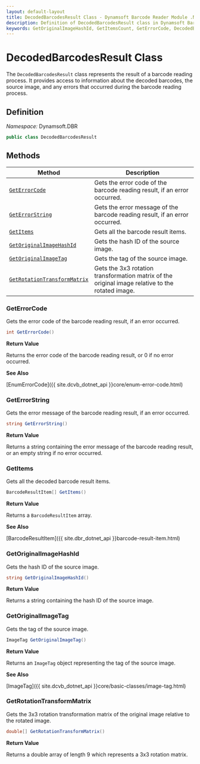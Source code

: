 ```yaml
---
layout: default-layout
title: DecodedBarcodesResult Class - Dynamsoft Barcode Reader Module .NET Edition API Reference
description: Definition of DecodedBarcodesResult class in Dynamsoft Barcode Reader Module .NET Edition.
keywords: GetOriginalImageHashId, GetItemsCount, GetErrorCode, DecodedBarcodesResult, api reference
---
```

# DecodedBarcodesResult Class

The `DecodedBarcodesResult` class represents the result of a barcode reading process. It provides access to information about the decoded barcodes, the source image, and any errors that occurred during the barcode reading process.

## Definition

*Namespace:* Dynamsoft.DBR


```csharp
public class DecodedBarcodesResult
```

## Methods

| Method               | Description |
|----------------------|-------------|
| [`GetErrorCode`](#geterrorcode) | Gets the error code of the barcode reading result, if an error occurred. |
| [`GetErrorString`](#geterrorstring) | Gets the error message of the barcode reading result, if an error occurred. |
| [`GetItems`](#getitems) | Gets all the barcode result items. |
| [`GetOriginalImageHashId`](#getoriginalimagehashid) | Gets the hash ID of the source image. |
| [`GetOriginalImageTag`](#getoriginalimagetag) | Gets the tag of the source image. |
| [`GetRotationTransformMatrix`](#getrotationtransformmatrix) | Gets the 3x3 rotation transformation matrix of the original image relative to the rotated image.|

### GetErrorCode

Gets the error code of the barcode reading result, if an error occurred.

```csharp
int GetErrorCode()
```

**Return Value**

Returns the error code of the barcode reading result, or 0 if no error occurred.

**See Also**

[EnumErrorCode]({{ site.dcvb_dotnet_api }}core/enum-error-code.html)

### GetErrorString

Gets the error message of the barcode reading result, if an error occurred.

```csharp
string GetErrorString()
```

**Return Value**

Returns a string containing the error message of the barcode reading result, or an empty string if no error occurred.

### GetItems

Gets all the decoded barcode result items.

```csharp
BarcodeResultItem[] GetItems()
```

**Return Value**

Returns a `BarcodeResultItem` array.

**See Also**

[BarcodeResultItem]({{ site.dbr_dotnet_api }}barcode-result-item.html)

### GetOriginalImageHashId

Gets the hash ID of the source image.

```csharp
string GetOriginalImageHashId()
```

**Return Value**

Returns a string containing the hash ID of the source image.

### GetOriginalImageTag

Gets the tag of the source image.

```csharp
ImageTag GetOriginalImageTag()
```

**Return Value**

Returns an `ImageTag` object representing the tag of the source image.

**See Also**

[ImageTag]({{ site.dcvb_dotnet_api }}core/basic-classes/image-tag.html)

### GetRotationTransformMatrix

Gets the 3x3 rotation transformation matrix of the original image relative to the rotated image.

```csharp
double[] GetRotationTransformMatrix()
```

**Return Value**

Returns a double array of length 9 which represents a 3x3 rotation matrix.
